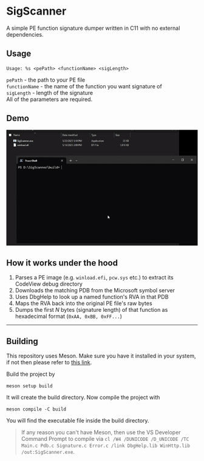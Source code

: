 # SigScanner
A simple PE function signature dumper written in C11 with no external dependencies.

## Usage
```
Usage: %s <pePath> <functionName> <sigLength>
```
`pePath` - the path to your PE file <br>
`functionName` - the name of the function you want signature of <br>
`sigLength` - length of the signature <br>
All of the parameters are required.

## Demo
![](gifs/demo.gif)

## How it works under the hood
1. Parses a PE image (e.g. `winload.efi`, `pcw.sys` etc.) to extract its CodeView debug directory
2. Downloads the matching PDB from the Microsoft symbol server
3. Uses DbgHelp to look up a named function's RVA in that PDB  
4. Maps the RVA back into the original PE file's raw bytes  
5. Dumps the first _N_ bytes (signature length) of that function as hexadecimal format (`0xAA, 0xBB, 0xFF...`)

---

## Building
This repository uses Meson. Make sure you have it installed in your system, if not then please refer to [this link](https://mesonbuild.com/Getting-meson.html).

Build the project by
```
meson setup build
```
It will create the build directory. Now compile the project with
```
meson compile -C build
```
You will find the executable file inside the build directory.

> If any reason you can't have Meson, then use the VS Developer Command Prompt to compile via `cl /W4 /DUNICODE /D_UNICODE /TC Main.c Pdb.c Signature.c Error.c /link DbgHelp.lib WinHttp.lib /out:SigScanner.exe`.
